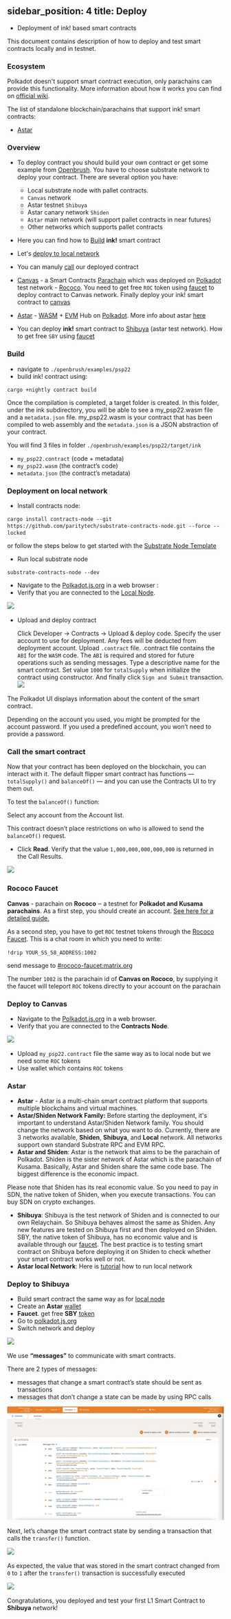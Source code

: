 sidebar_position: 4
title: Deploy
-------------

- Deployment of ink! based smart contracts

This document contains description of how to deploy and test smart contracts locally and in testnet.

### Ecosystem

Polkadot doesn't support smart contract execution, only parachains can provide this functionality. More information
about how it works you can find on [official wiki](https://wiki.polkadot.network/docs/en/build-smart-contracts).

The list of standalone blockchain/parachains that support ink! smart contracts:

* [Astar](https://astar.network/)

### Overview

- To deploy contract you should build your own contract or get some example from [Openbrush](https://github.com/Supercolony-net/openbrush-contracts/tree/main/examples). You have to choose substrate network to deploy your contract.
  There are several option you have:

  - Local substrate node with pallet contracts.
  - `Canvas` network
  - Astar testnet `Shibuya`
  - Astar canary network `Shiden`
  - `Astar` main network (will support pallet contracts in near futures)
  - Other networks which supports pallet contracts
- Here you can find how to [Build](https://ink.substrate.io/cargo-contract-cli/#usage) **ink!** smart contract
- Let's [deploy to local network](#Deployment-on-local-network)
- You can manuly [call](#Call-the-smart-contract) our deployed contract
- [Canvas](https://github.com/paritytech/cumulus#canvas-) - a Smart Contracts [Parachain](https://wiki.polkadot.network/docs/learn-parachains) which was deployed on [Polkadot](https://polkadot.network/ru/) test network - [Rococo](https://polkadot.network/tag/rococo/). You need to get free `ROC` token using [faucet](#Rococo-Faucet) to deploy contract to Canvas network. Finally deploy your ink! smart contract to [canvas](#Deploy-to-Canvas)
- [Astar](#Astar) - [WASM](https://webassembly.org/) + [EVM](https://ethereum.org/en/developers/docs/evm/) Hub on [Polkadot](https://polkadot.network/). More info about astar [here](https://docs.astar.network/)
- You can deploy **ink!** smart contract to [Shibuya](#Deploy-to-Shibuya) (astar test network). How to get free `SBY` using [faucet](https://docs.astar.network/integration/testnet-faucet)

### Build

- navigate to `./openbrush/examples/psp22`
- build ink! contract using:

```
cargo +nightly contract build
```

Once the compilation is completed, a target folder is created. In this folder, under the ink subdirectory, you will be able to see a my_psp22.wasm file and a `metadata.json` file. my_psp22.wasm is your contract that has been compiled to web assembly and the `metadata.json` is a JSON abstraction of your contract.

You will find 3 files in folder `./openbrush/examples/psp22/target/ink`

- `my_psp22.contract` (code + metadata)
- `my_psp22.wasm` (the contract’s code)
- `metadata.json` (the contract’s metadata)

### Deployment on local network

- Install contracts node:

```
cargo install contracts-node --git https://github.com/paritytech/substrate-contracts-node.git --force --locked
```

or follow the steps below to get started with the [Substrate Node Template](https://github.com/substrate-developer-hub/substrate-node-template)

- Run local substrate node

```
substrate-contracts-node --dev
```

- Navigate to the [Polkadot.js.org](https://polkadot.js.org) in a web browser :
- Verify that you are connected to the [Local Node](https://github.com/substrate-developer-hub/substrate-node-template).

![](assets/20220604_183027_go-to-polkadot.gif)

- Upload and deploy contract

  Click Developer -> Contracts -> Upload & deploy code. Specify the user account to use for deployment. Any fees will be deducted from deployment account. Upload `.contract` file. .contract file contains the `ABI` for the `WASM` code. The `ABI` is required and stored for future operations such as sending messages. Type a descriptive name for the smart contract. Set value `1000` for `totalSupply` when initialize the contract using constructor. And finally click `Sign and Submit` transaction.![](assets/20220605_122254_upload-contract.gif)

The Polkadot UI displays information about the content of the smart contract.

Depending on the account you used, you might be prompted for the account password. If you used a predefined account, you won’t need to provide a password.

### Call the smart contract

Now that your contract has been deployed on the blockchain, you can interact with it. The default flipper smart contract has  functions — `totalSupply()` and `balanceOf()` — and you can use the Contracts UI to try them out.

To test the `balanceOf()` function:

Select any account from the Account list.

This contract doesn’t place restrictions on who is allowed to send the `balanceOf()` request.

- Click **Read**.
  Verify that the value `1,000,000,000,000,000` is returned in the Call Results.

![](assets/20220605_124705_balance-of.gif)

### Rococo Faucet

**Canvas** - parachain on **Rococo** ‒ a testnet for **Polkadot and Kusama parachains**.
As a first step, you should create an account. [See here for a detailed guide.](https://wiki.polkadot.network/docs/learn-account-generation)

As a second step, you have to get `ROC` testnet tokens through the [Rococo Faucet](https://wiki.polkadot.network/docs/learn-DOT#getting-rococo-tokens). This is a chat room in which you need to write:

`!drip YOUR_SS_58_ADDRESS:1002`

send message to [#rococo-faucet:matrix.org](https://matrix.to/#/#rococo-faucet:matrix.org)

The number `1002` is the parachain id of **Canvas on Rococo**, by supplying it the faucet will teleport `ROC` tokens directly to your account on the parachain

### Deploy to Canvas

- Navigate to the [Polkadot.js.org](https://polkadot.js.org/appshttps://paritytech.github.io/contracts-u) in a web browser.
- Verify that you are connected to the **Contracts Node**.

![](assets/20220605_125943_contracts-node.gif)

- Upload `my_psp22.contract` file the same way as to local node but we need some `ROC` tokens
- Use wallet which contains `ROC` tokens

### Astar

* **Astar** - Astar is a multi-chain smart contract platform that supports multiple
  blockchains and virtual machines.
* **Astar/Shiden Network Family:**
  Before starting the deployment, it's important to understand Astar/Shiden Network family. You should change the network based on what you want to do. Currently, there are 3 networks available, **Shiden**, **Shibuya**, and **Local** network. All networks support own standard Substrate RPC and EVM RPC.
* **Astar and Shiden**:
  Astar is the network that aims to be the parachain of Polkadot. Shiden is the sister network of Astar which is the parachain of Kusama. Basically, Astar and Shiden share the same code base. The biggest difference is the economic impact.

Please note that Shiden has its real economic value. So you need to pay in SDN, the native token of Shiden, when you execute transactions. You can buy SDN on crypto exchanges.

* **Shibuya**:
  Shibuya is the test network of Shiden and is connected to our own Relaychain. So Shibuya behaves almost the same as Shiden. Any new features are tested on Shibuya first and then deployed on Shiden. SBY, the native token of Shibuya, has no economic value and is available through our [faucet](https://docs.astar.network/integration/testnet-faucet). The best practice is to testing smart contract on Shibuya before deploying it on Shiden to check whether your smart contract works well or not.
* **Astar local Network**:
  Here is [tutorial](https://docs.astar.network/tutorial/develop-and-deploy-your-first-smart-contract-on-aster-shiden-evm/running-local-network) how to run local network

### Deploy to Shibuya

- Build smart contract the same way as for [local node](#Build)
- Create an **Astar** [wallet](https://docs.astar.network/stake2earn-festival/how-to-make-a-kusama-polkadot-address#recommend-polkadot-.js-browser-plugin)
- **Faucet**. get free **SBY** [token](https://docs.astar.network/integration/testnet-faucet)
- Go to [polkadot.js.org](https://polkadot.js.org/apps/?rpc=wss%3A%2F%2Frpc.shibuya.astar.network#/explorer)
- Switch network and deploy

![](assets/20220605_132655_shibuya_testnet.gif)

We use **“messages”** to communicate with smart contracts.

There are 2 types of messages:

- messages that change a smart contract’s state should be sent as transactions
- messages that don’t change a state can be made by using RPC calls

![image info](pictures/contract-messages.jpeg)

Next, let’s change the smart contract state by sending a transaction that calls the `transfer()` function.

![](assets/20220605_132803_transfer-shibuya.gif)



As expected, the value that was stored in the smart contract changed from `0` to `1` after the `transfer()` transaction is successfully executed

![](assets/20220605_133034_check-balance-of-shibuya.gif)

Congratulations, you deployed and test your first L1 Smart Contract to **Shibuya** network!
